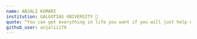 ```yaml
---
name: ANJALI KUMARI 
institution: GALGOTIAS UNIVERSITY 🚩 
quote: “You can get everything in life you want if you will just help enough other people get what they want.” 
github_user: anjalii179
---
```

